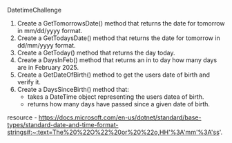 DatetimeChallenge

1. Create a GetTomorrowsDate() method that returns the date for tomorrow in mm/dd/yyyy format.
2. Create a GetTodaysDate() method that returns the date for tomorrow in dd/mm/yyyy format.
3. Create a GetToday() method that returns the day today.
4. Create a DaysInFeb() method that returns an in to day how many days are in February 2025.
5. Create a GetDateOfBirth() method to get the users date of birth and verify it.
6. Create a DaysSinceBirth() method that: 
    - takes a DateTime object representing the users datea of birth. 
    - returns how many days have passed since a given date of birth.




resource - https://docs.microsoft.com/en-us/dotnet/standard/base-types/standard-date-and-time-format-strings#:~:text=The%20%22O%22%20or%20%22o,HH'%3A'mm'%3A'ss'.
